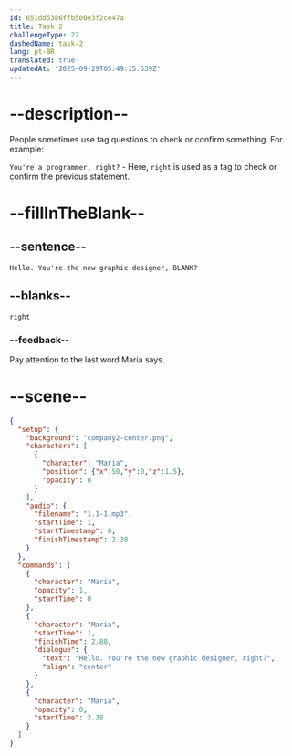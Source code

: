 ```yaml
---
id: 651dd5386ffb500e3f2ce47a
title: Task 2
challengeType: 22
dashedName: task-2
lang: pt-BR
translated: true
updatedAt: '2025-09-29T05:49:15.539Z'
---
```


<!--
AUDIO REFERENCE:
Maria: Hello. You are the new graphic designer, right?
-->

# --description--

People sometimes use tag questions to check or confirm something. For example:

`You're a programmer, right?` - Here, `right` is used as a tag to check or confirm the previous statement.

# --fillInTheBlank--

## --sentence--

`Hello. You're the new graphic designer, BLANK?`

## --blanks--

`right`

### --feedback--

Pay attention to the last word Maria says.

# --scene--

```json
{
  "setup": {
    "background": "company2-center.png",
    "characters": [
      {
        "character": "Maria",
        "position": {"x":50,"y":0,"z":1.5},
        "opacity": 0
      }
    ],
    "audio": {
      "filename": "1.1-1.mp3",
      "startTime": 1,
      "startTimestamp": 0,
      "finishTimestamp": 2.38
    }
  },
  "commands": [
    {
      "character": "Maria",
      "opacity": 1,
      "startTime": 0
    },
    {
      "character": "Maria",
      "startTime": 1,
      "finishTime": 2.88,
      "dialogue": {
        "text": "Hello. You're the new graphic designer, right?",
        "align": "center"
      }
    },
    {
      "character": "Maria",
      "opacity": 0,
      "startTime": 3.38
    }
  ]
}
```
